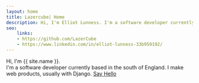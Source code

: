 ```yaml
---
layout: home
title: Lazercube| Home
description: Hi, I'm Elliot Lunness. I'm a software developer currently based in the south of England. I make web products, usually with Django.
seo:
    links:
    - https://github.com/LazerCube
    - https://www.linkedin.com/in/elliot-lunness-33b959192/
---
```


Hi, I'm <span class="oblue">{{ site.name }}.</span><br>
I'm a software developer currently based in the south of England. I make web products, usually with Django.
<a href='mailto:{{ site.email }}' rel='nofollow' >Say Hello</a>